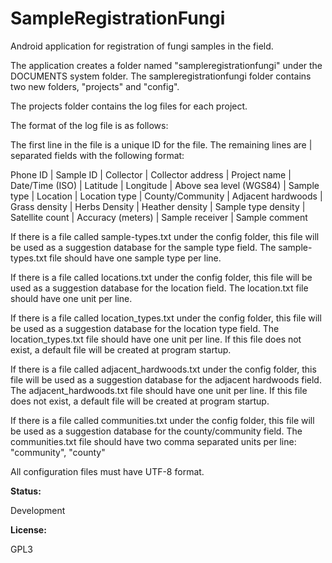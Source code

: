 # SampleRegistrationFungi

Android application for registration of fungi samples in the field.

The application creates a folder named "sampleregistrationfungi" under the DOCUMENTS system folder.
The sampleregistrationfungi folder contains two new folders, "projects" and "config".

The projects folder contains the log files for each project.

The format of the log file is as follows:

The first line in the file is a unique ID for the file.
The remaining lines are | separated fields with the following format:

Phone ID | Sample ID | Collector | Collector address | Project name | Date/Time (ISO) | Latitude | Longitude | Above sea level (WGS84) | Sample type | Location | Location type | County/Community | Adjacent hardwoods | Grass density | Herbs Density | Heather density | Sample type density | Satellite count | Accuracy (meters) | Sample receiver | Sample comment

If there is a file called sample-types.txt under the config folder, this file will be used as a
suggestion database for the sample type field. The sample-types.txt file should have one sample type per line.

If there is a file called locations.txt under the config folder, this file will be used as a
suggestion database for the location field. The location.txt file should have one unit per line.

If there is a file called location_types.txt under the config folder, this file will be used as a
suggestion database for the location type field. The location_types.txt file should have one unit per line.
If this file does not exist, a default file will be created at program startup.

If there is a file called adjacent_hardwoods.txt under the config folder, this file will be used as a
suggestion database for the adjacent hardwoods field. The adjacent_hardwoods.txt file should have one unit per line.
If this file does not exist, a default file will be created at program startup.

If there is a file called communities.txt under the config folder, this file will be used as a
suggestion database for the county/community field. The communities.txt file should have two comma separated units per line: "community", "county"

All configuration files must have UTF-8 format.

__Status:__

Development

__License:__

GPL3